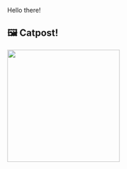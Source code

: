 Hello there!



## 🖼️ Catpost!

<sub>
    <img src="https://cdn2.thecatapi.com/images/4wz5Zyi2m.jpg" height="256">
</sub>

